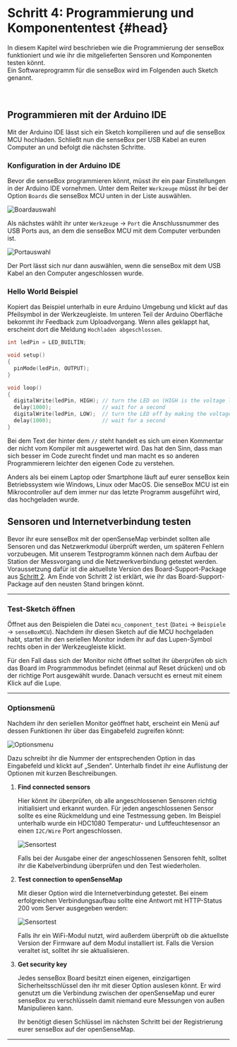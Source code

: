 # Schritt 4: Programmierung und Komponententest {#head}
<div class="description"> In diesem Kapitel wird beschrieben wie die Programmierung der senseBox funktioniert und wie ihr die mitgelieferten Sensoren und Komponenten testen könnt.</div>

<div class="box_info">
    <i class="fa fa-info fa-fw" aria-hidden="true" style="color: #42acf3;"></i>
  Ein Softwareprogramm für die senseBox wird im Folgenden auch Sketch genannt.
</div>

<div><br><br></div>

## Programmieren mit der Arduino IDE
Mit der Arduino IDE lässt sich ein Sketch kompilieren und auf die senseBox MCU hochladen. Schließt nun die senseBox per USB Kabel an euren Computer an und befolgt die nächsten Schritte.

### Konfiguration in der Arduino IDE
Bevor die senseBox programmieren könnt, müsst ihr ein paar Einstellungen in der Arduino IDE vornehmen. Unter dem Reiter `Werkzeuge` müsst ihr bei der Option `Boards` die senseBox MCU unten in der Liste auswählen.

![Boardauswahl](../pictures/select_board.png)

Als nächstes wählt ihr unter `Werkzeuge` -> `Port` die Anschlussnummer des USB Ports aus, an dem die senseBox MCU mit dem Computer verbunden ist. 

![Portauswahl](../pictures/select_port.png)

<div class="box_warning">
    <i class="fa fa-exclamation-circle fa-fw" aria-hidden="true" style="color: #f0ad4e"></i>
    Der Port lässt sich nur dann auswählen, wenn die senseBox mit dem USB Kabel an den Computer angeschlossen wurde.
</div>

### Hello World Beispiel
Kopiert das Beispiel unterhalb in eure Arduino Umgebung und klickt auf das Pfeilsymbol in der Werkzeugleiste. Im unteren Teil der Arduino Oberfläche bekommt ihr Feedback zum Uploadvorgang. Wenn alles geklappt hat, erscheint dort die Meldung `Hochladen abgeschlossen`.

```cpp
int ledPin = LED_BUILTIN; 

void setup()
{
  pinMode(ledPin, OUTPUT);
}

void loop()
{
  digitalWrite(ledPin, HIGH); // turn the LED on (HIGH is the voltage level)
  delay(1000);                // wait for a second
  digitalWrite(ledPin, LOW);  // turn the LED off by making the voltage LOW
  delay(1000);                // wait for a second
}
```

Bei dem Text der hinter dem `//` steht handelt es sich um einen Kommentar der nicht vom Kompiler mit ausgewertet wird. Das hat den Sinn, dass man sich besser im Code zurecht findet und man macht es so anderen Programmierern leichter den eigenen Code zu verstehen. 

<div class="box_info">
    <i class="fa fa-info fa-fw" aria-hidden="true" style="color: #42acf3;"></i>
  Anders als bei einem Laptop oder Smartphone läuft auf eurer senseBox kein Betriebssystem wie Windows, Linux oder MacOS. Die senseBox MCU ist ein Mikrocontroller auf dem immer nur das letzte Programm ausgeführt wird, das hochgeladen wurde.
</div>

## Sensoren und Internetverbindung testen
<div class="description">Bevor ihr eure senseBox mit der openSenseMap verbindet sollten alle Sensoren und das Netzwerkmodul überprüft werden, um späteren Fehlern vorzubeugen. Mit unserem Testprogramm können nach dem Aufbau der Station der Messvorgang und die Netzwerkverbindung getestet werden.</div>

<div class="box_warning">
    <i class="fa fa-exclamation-circle fa-fw" aria-hidden="true" style="color: #f0ad4e"></i>
    Voraussetzung dafür ist die aktuellste Version des Board-Support-Package aus <a href="board-support-packages-installieren.md">Schritt 2</a>. Am Ende von Schritt 2 ist erklärt, wie ihr das Board-Support-Package auf den neusten Stand bringen könnt.
</div>

------
### Test-Sketch öffnen
Öffnet aus den Beispielen die Datei `mcu_component_test` (`Datei` -> `Beispiele` -> `senseBoxMCU`). Nachdem ihr diesen Sketch auf die MCU hochgeladen habt, startet ihr den seriellen Monitor indem ihr auf das Lupen-Symbol rechts oben in der Werkzeugleiste klickt. 

<div class="box_info">
    <i class="fa fa-info fa-fw" aria-hidden="true" style="color: #42acf3;"></i>
  Für den Fall dass sich der Monitor nicht öffnet solltet ihr überprüfen ob sich das Board im Programmmodus befindet (einmal auf Reset drücken) und ob der richtige Port ausgewählt wurde. Danach versucht es erneut mit einem Klick auf die Lupe.
</div>

------
### Optionsmenü
Nachdem ihr den seriellen Monitor geöffnet habt, erscheint ein Menü auf dessen Funktionen ihr über das Eingabefeld zugreifen könnt:

![Optionsmenu](../pictures/test_option-menu.png)

Dazu schreibt ihr die Nummer der entsprechenden Option in das Eingabefeld und klickt auf „Senden“. Unterhalb findet ihr eine Auflistung der Optionen mit kurzen Beschreibungen.

1. **Find connected sensors**
    
    Hier könnt ihr überprüfen, ob alle angeschlossenen Sensoren richtig initialisiert und erkannt wurden. Für jeden angeschlossenen Sensor sollte es eine Rückmeldung und eine Testmessung geben. Im Beispiel unterhalb wurde ein HDC1080 Temperatur- und Luftfeuchtesensor an einen `I2C/Wire` Port angeschlossen.

    ![Sensortest](../pictures/test_option1.png)

    <div class="box_info">
        <i class="fa fa-info fa-fw" aria-hidden="true" style="color: #42acf3;"></i>
       Falls bei der Ausgabe einer der angeschlossenen Sensoren fehlt, solltet ihr die Kabelverbindung überprüfen und den Test wiederholen.
    </div>

2. **Test connection to openSenseMap**
    
    Mit dieser Option wird die Internetverbindung getestet. Bei einem erfolgreichen Verbindungsaufbau sollte eine Antwort mit HTTP-Status 200 vom Server ausgegeben werden:

    ![Sensortest](../pictures/test_option2.png)

    <div class="box_info">
        <i class="fa fa-info fa-fw" aria-hidden="true" style="color: #42acf3;"></i>
       Falls ihr ein WiFi-Modul nutzt, wird außerdem überprüft ob die aktuellste Version der Firmware auf dem Modul installiert ist. Falls die Version veraltet ist, solltet ihr sie aktualisieren.
    </div>

3. **Get security key**
    
    Jedes senseBox Board besitzt einen eigenen, einzigartigen Sicherheitsschlüssel den ihr mit dieser Option auslesen könnt. Er wird genutzt um die Verbindung zwischen der openSenseMap und eurer senseBox zu verschlüsseln damit niemand eure Messungen von außen Manipulieren kann.
    <div class="box_info">
        <i class="fa fa-info fa-fw" aria-hidden="true" style="color: #42acf3;"></i>
       Ihr benötigt diesen Schlüssel im nächsten Schritt bei der Registrierung eurer senseBox auf der openSenseMap.
    </div>

------







